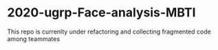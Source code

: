 # 2020-ugrp-Face-analysis-MBTI

This repo is currenlty under refactoring and collecting fragmented code among teammates

